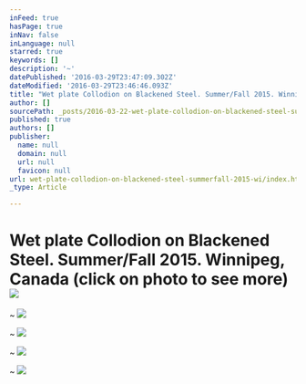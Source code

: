 ```yaml
---
inFeed: true
hasPage: true
inNav: false
inLanguage: null
starred: true
keywords: []
description: '~'
datePublished: '2016-03-29T23:47:09.302Z'
dateModified: '2016-03-29T23:46:46.093Z'
title: "Wet plate Collodion on Blackened Steel. Summer/Fall 2015. Winnipeg, Canada (click on photo to see more) \_"
author: []
sourcePath: _posts/2016-03-22-wet-plate-collodion-on-blackened-steel-summerfall-2015-wi.md
published: true
authors: []
publisher:
  name: null
  domain: null
  url: null
  favicon: null
url: wet-plate-collodion-on-blackened-steel-summerfall-2015-wi/index.html
_type: Article

---
```

# Wet plate Collodion on Blackened Steel. Summer/Fall 2015\. Winnipeg, Canada (click on photo to see more)  ![](https://s3-us-west-2.amazonaws.com/the-grid-img/p/098b3085daf359cdd0e3044d1c38daff405b7f65.jpg)

~
![](https://the-grid-user-content.s3-us-west-2.amazonaws.com/bbd1f127-a179-48c7-b3b0-c010ad898033.jpg)

~
![](https://the-grid-user-content.s3-us-west-2.amazonaws.com/c7ab0f59-2eda-4fbc-9c42-3afa4e347d2d.jpg)

~
![](https://the-grid-user-content.s3-us-west-2.amazonaws.com/e996df93-19c9-4e3c-aebc-d43660fd47a3.jpg)

~
![](https://the-grid-user-content.s3-us-west-2.amazonaws.com/8f680f20-3b9c-4579-b21b-3d4b7a8ed860.jpg)
